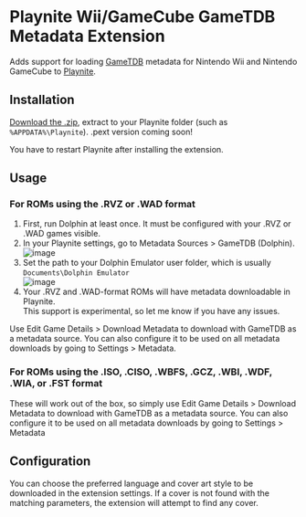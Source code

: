 # Playnite Wii/GameCube GameTDB Metadata Extension

Adds support for loading [GameTDB](https://www.gametdb.com/) metadata for Nintendo Wii and Nintendo GameCube to [Playnite](https://playnite.link/).

## Installation

[Download the .zip](https://github.com/uwx/PlayniteDolphinMetadata/releases), extract to your Playnite folder (such as `%APPDATA%\Playnite`). .pext version coming soon!

You have to restart Playnite after installing the extension.

## Usage

### For ROMs using the .RVZ or .WAD format

1. First, run Dolphin at least once. It must be configured with your .RVZ or .WAD games visible.
2. In your Playnite settings, go to Metadata Sources > GameTDB (Dolphin).  
   ![image](https://user-images.githubusercontent.com/13633343/120955408-acb30f00-c727-11eb-93e8-428d5845600e.png)
3. Set the path to your Dolphin Emulator user folder, which is usually `Documents\Dolphin Emulator`  
   ![image](https://user-images.githubusercontent.com/13633343/120955496-e08e3480-c727-11eb-990e-9b60b1bc7e66.png)
4. Your .RVZ and .WAD-format ROMs will have metadata downloadable in Playnite.  
   This support is experimental, so let me know if you have any issues.

Use Edit Game Details > Download Metadata to download with GameTDB as a metadata source. You can also configure it to be used on all metadata
downloads by going to Settings > Metadata.

### For ROMs using the .ISO, .CISO, .WBFS, .GCZ, .WBI, .WDF, .WIA, or .FST format

These will work out of the box, so simply use Edit Game Details > Download Metadata to download with GameTDB as a metadata source. You can also
configure it to be used on all metadata downloads by going to Settings > Metadata

## Configuration

You can choose the preferred language and cover art style to be downloaded in the extension settings. If a cover is not found with the matching
parameters, the extension will attempt to find any cover.
